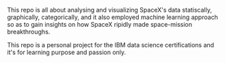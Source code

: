 This repo is all about analysing and visualizing SpaceX's data statiscally, graphically, categorically, and it also employed machine learning approach so as to gain insights on how SpaceX ripidly made space-mission breakthroughs. 

This repo is a personal project for the IBM data science certifications and it's for learning purpose and passion only.
